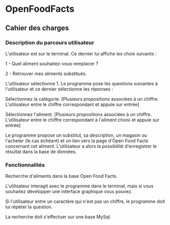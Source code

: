 # OpenFoodFacts

## Cahier des charges

### Description du parcours utilisateur
L'utilisateur est sur le terminal. Ce dernier lui affiche les choix suivants :

1 - Quel aliment souhaitez-vous remplacer ?

2 - Retrouver mes aliments substitués.

L'utilisateur sélectionne 1. Le programme pose les questions suivantes à l'utilisateur et ce dernier sélectionne les réponses :

Sélectionnez la catégorie. [Plusieurs propositions associées à un chiffre. L'utilisateur entre le chiffre correspondant et appuie sur entrée]

Sélectionnez l'aliment. [Plusieurs propositions associées à un chiffre. L'utilisateur entre le chiffre correspondant à l'aliment choisi et appuie sur entrée]

Le programme propose un substitut, sa description, un magasin ou l'acheter (le cas échéant) et un lien vers la page d'Open Food Facts concernant cet aliment.
L'utilisateur a alors la possibilité d'enregistrer le résultat dans la base de données.

 

### Fonctionnalités
Recherche d'aliments dans la base Open Food Facts.

L'utilisateur interagit avec le programme dans le terminal, mais si vous souhaitez développer une interface graphique vous pouvez.

Si l'utilisateur entre un caractère qui n'est pas un chiffre, le programme doit lui répéter la question.

La recherche doit s'effectuer sur une base MySql.